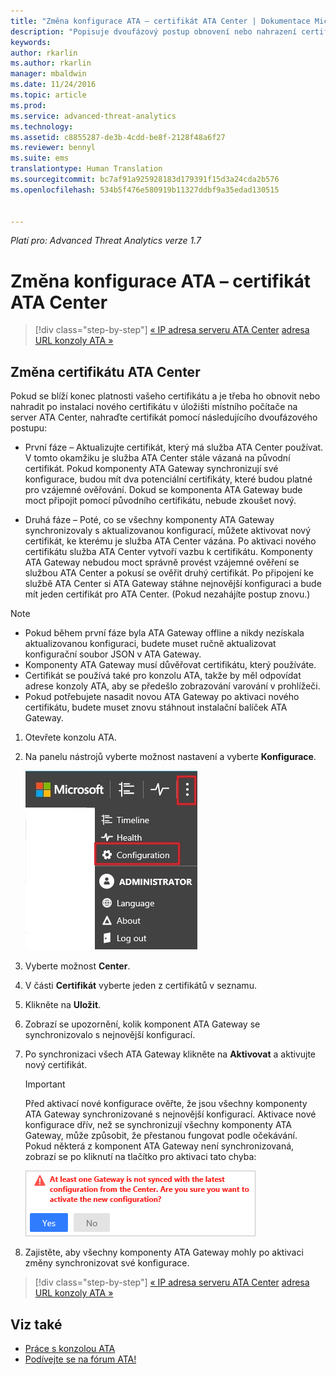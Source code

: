 ```yaml
---
title: "Změna konfigurace ATA – certifikát ATA Center | Dokumentace Microsoftu"
description: "Popisuje dvoufázový postup obnovení nebo nahrazení certifikátu v úložišti místního počítače na serveru ATA Center."
keywords: 
author: rkarlin
ms.author: rkarlin
manager: mbaldwin
ms.date: 11/24/2016
ms.topic: article
ms.prod: 
ms.service: advanced-threat-analytics
ms.technology: 
ms.assetid: c8855287-de3b-4cdd-be8f-2128f48a6f27
ms.reviewer: bennyl
ms.suite: ems
translationtype: Human Translation
ms.sourcegitcommit: bc7af91a925928183d179391f15d3a24cda2b576
ms.openlocfilehash: 534b5f476e580919b11327ddbf9a35edad130515


---
```


*Platí pro: Advanced Threat Analytics verze 1.7*



# <a name="change-ata-configuration---ata-center-certificate"></a>Změna konfigurace ATA – certifikát ATA Center

>[!div class="step-by-step"]
[« IP adresa serveru ATA Center](modifying-ata-config-centerip.md)
[adresa URL konzoly ATA »](modifying-ata-config-consoleurl.md)

## <a name="change-the-ata-center-certificate"></a>Změna certifikátu ATA Center
Pokud se blíží konec platnosti vašeho certifikátu a je třeba ho obnovit nebo nahradit po instalaci nového certifikátu v úložišti místního počítače na server ATA Center, nahraďte certifikát pomocí následujícího dvoufázového postupu:

-   První fáze – Aktualizujte certifikát, který má služba ATA Center používat. V tomto okamžiku je služba ATA Center stále vázaná na původní certifikát. Pokud komponenty ATA Gateway synchronizují své konfigurace, budou mít dva potenciální certifikáty, které budou platné pro vzájemné ověřování. Dokud se komponenta ATA Gateway bude moct připojit pomocí původního certifikátu, nebude zkoušet nový.

-   Druhá fáze – Poté, co se všechny komponenty ATA Gateway synchronizovaly s aktualizovanou konfigurací, můžete aktivovat nový certifikát, ke kterému je služba ATA Center vázána. Po aktivaci nového certifikátu služba ATA Center vytvoří vazbu k certifikátu. Komponenty ATA Gateway nebudou moct správně provést vzájemné ověření se službou ATA Center a pokusí se ověřit druhý certifikát. Po připojení ke službě ATA Center si ATA Gateway stáhne nejnovější konfiguraci a bude mít jeden certifikát pro ATA Center. (Pokud nezahájíte postup znovu.)

> [!NOTE]
> -   Pokud během první fáze byla ATA Gateway offline a nikdy nezískala aktualizovanou konfiguraci, budete muset ručně aktualizovat konfigurační soubor JSON v ATA Gateway.
> -   Komponenty ATA Gateway musí důvěřovat certifikátu, který používáte.
> -   Certifikát se používá také pro konzolu ATA, takže by měl odpovídat adrese konzoly ATA, aby se předešlo zobrazování varování v prohlížeči.
> -   Pokud potřebujete nasadit novou ATA Gateway po aktivaci nového certifikátu, budete muset znovu stáhnout instalační balíček ATA Gateway.

1.  Otevřete konzolu ATA.

2.  Na panelu nástrojů vyberte možnost nastavení a vyberte **Konfigurace**.

    ![Ikona nastavení konfigurace ATA](media/ATA-config-icon.JPG)

3.  Vyberte možnost **Center**.

4.  V části **Certifikát** vyberte jeden z certifikátů v seznamu.

5.  Klikněte na **Uložit**.

6.  Zobrazí se upozornění, kolik komponent ATA Gateway se synchronizovalo s nejnovější konfigurací.

7.  Po synchronizaci všech ATA Gateway klikněte na **Aktivovat** a aktivujte nový certifikát.
    >[!IMPORTANT]
    >Před aktivací nové konfigurace ověřte, že jsou všechny komponenty ATA Gateway synchronizované s nejnovější konfigurací. Aktivace nové konfigurace dřív, než se synchronizují všechny komponenty ATA Gateway, může způsobit, že přestanou fungovat podle očekávání. Pokud některá z komponent ATA Gateway není synchronizovaná, zobrazí se po kliknutí na tlačítko pro aktivaci tato chyba:
    >
    >    ![ATA Gateway – chyba synchronizace](media/ataGW-not-synced.png)

8.  Zajistěte, aby všechny komponenty ATA Gateway mohly po aktivaci změny synchronizovat své konfigurace.

>[!div class="step-by-step"]
[« IP adresa serveru ATA Center](modifying-ata-config-centerip.md)
[adresa URL konzoly ATA »](modifying-ata-config-consoleurl.md)

## <a name="see-also"></a>Viz také
- [Práce s konzolou ATA](working-with-ata-console.md)
- [Podívejte se na fórum ATA!](https://aka.ms/ata-forum)



<!--HONumber=Nov16_HO5-->


